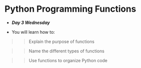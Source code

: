 # Python Programming Functions

- ***Day 3 Wednesday***

- You will learn how to:

>> Explain the purpose of functions

>> Name the different types of functions

>> Use functions to organize Python code
